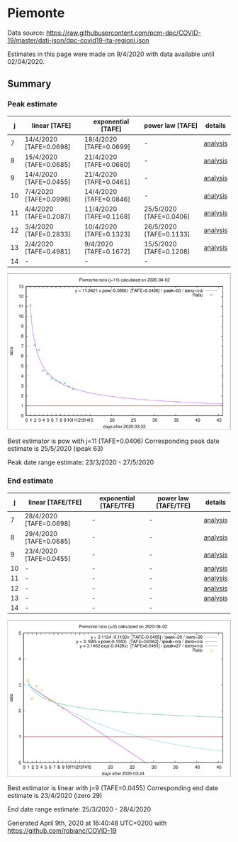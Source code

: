 # Piemonte


Data source: https://raw.githubusercontent.com/pcm-dpc/COVID-19/master/dati-json/dpc-covid19-ita-regioni.json

Estimates in this page were made on 9/4/2020 with data available until 02/04/2020.


## Summary 

### Peak estimate 
|j|linear [TAFE]|exponential [TAFE]|power law [TAFE]|details|
|---|----|-----------|---------|-------|
|7|14/4/2020 [TAFE=0.0698]|18/4/2020 [TAFE=0.0699]|-|[analysis](COVID-19_piemonte_j7_2020-04-02.md)|
|8|15/4/2020 [TAFE=0.0685]|21/4/2020 [TAFE=0.0680]|-|[analysis](COVID-19_piemonte_j8_2020-04-02.md)|
|9|14/4/2020 [TAFE=0.0455]|21/4/2020 [TAFE=0.0461]|-|[analysis](COVID-19_piemonte_j9_2020-04-02.md)|
|10|7/4/2020 [TAFE=0.0998]|14/4/2020 [TAFE=0.0846]|-|[analysis](COVID-19_piemonte_j10_2020-04-02.md)|
|11|4/4/2020 [TAFE=0.2087]|11/4/2020 [TAFE=0.1168]|25/5/2020 [TAFE=0.0406]|[analysis](COVID-19_piemonte_j11_2020-04-02.md)|
|12|3/4/2020 [TAFE=0.2833]|10/4/2020 [TAFE=0.1323]|26/5/2020 [TAFE=0.1133]|[analysis](COVID-19_piemonte_j12_2020-04-02.md)|
|13|2/4/2020 [TAFE=0.4981]|9/4/2020 [TAFE=0.1672]|15/5/2020 [TAFE=0.1208]|[analysis](COVID-19_piemonte_j13_2020-04-02.md)|
|14|-|-|-||

![best peak estimate](COVID-19_piemonte_j11_2020-04-02.png)

Best estimator is pow with j=11 (TAFE=0.0406)
Corresponding peak date estimate is 25/5/2020 (ipeak 63)


Peak date range estimate: 23/3/2020 - 27/5/2020

### End estimate 
|j|linear [TAFE/TFE]|exponential [TAFE/TFE]|power law [TAFE/TFE]|details|
|---|----|-----------|---------|-------|
|7|28/4/2020 [TAFE=0.0698]|-|-|[analysis](COVID-19_piemonte_j7_2020-04-02.md)|
|8|29/4/2020 [TAFE=0.0685]|-|-|[analysis](COVID-19_piemonte_j8_2020-04-02.md)|
|9|23/4/2020 [TAFE=0.0455]|-|-|[analysis](COVID-19_piemonte_j9_2020-04-02.md)|
|10|-|-|-|[analysis](COVID-19_piemonte_j10_2020-04-02.md)|
|11|-|-|-|[analysis](COVID-19_piemonte_j11_2020-04-02.md)|
|12|-|-|-|[analysis](COVID-19_piemonte_j12_2020-04-02.md)|
|13|-|-|-|[analysis](COVID-19_piemonte_j13_2020-04-02.md)|
|14|-|-|-||

![best zero estimate](COVID-19_piemonte_j9_2020-04-02.png)

Best estimator is linear with j=9 (TAFE=0.0455)
Corresponding end date estimate is 23/4/2020 (izero 29)


End date range estimate: 25/3/2020 - 28/4/2020

Generated April 9th, 2020 at 16:40:48 UTC+0200 with https://github.com/robianc/COVID-19
